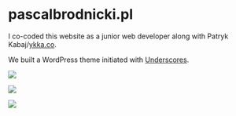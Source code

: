 # pascalbrodnicki.pl

I co-coded this website as a junior web developer along with Patryk Kabaj/[ykka.co](http://ykka.co/). 

We built a WordPress theme initiated with [Underscores](http://underscores.me/).


![](http://img.olagjd.com/pascal-land.png)

![](http://img.olagjd.com/pascal-more.gif)

![](http://img.olagjd.com/pascal-tasks.gif)

